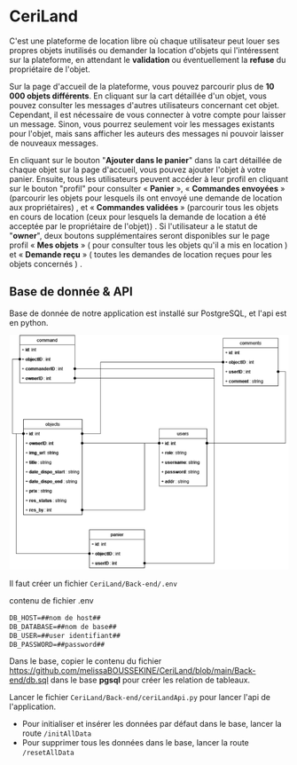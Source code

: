 # CeriLand
C'est une plateforme de location libre où chaque utilisateur peut louer ses propres objets inutilisés ou demander la location d'objets qui l'intéressent sur la plateforme, en attendant le **validation** ou éventuellement la **refuse** du propriétaire de l'objet.

Sur la page d'accueil de la plateforme, vous pouvez parcourir plus de **10 000 objets différents**. En cliquant sur la cart détaillée d'un objet, vous pouvez consulter les messages d'autres utilisateurs concernant cet objet. Cependant, il est nécessaire de vous connecter à votre compte pour laisser un message. Sinon, vous pourrez seulement voir les messages existants pour l'objet, mais sans afficher les auteurs des messages ni pouvoir laisser de nouveaux messages.

En cliquant sur le bouton "**Ajouter dans le panier**" dans la cart détaillée de chaque objet sur la page d'accueil, vous pouvez ajouter l'objet à votre panier. Ensuite, tous les utilisateurs peuvent accéder à leur profil en cliquant sur le bouton "profil" pour consulter « **Panier** »,  « **Commandes envoyées** » (parcourir les objets pour lesquels ils ont envoyé une demande de location aux propriétaires) , et « **Commandes validées** » (parcourir tous les objets en cours de location (ceux pour lesquels la demande de location a été acceptée par le propriétaire de l'objet)) . Si l'utilisateur a le statut de "**owner**", deux boutons supplémentaires seront disponibles sur le page profil « **Mes objets** » ( pour consulter tous les objets qu'il a mis en location ) et « **Demande reçu** » ( toutes les demandes de location reçues pour les objets concernés ) .


## Base de donnée & API

Base de donnée de notre application est installé sur PostgreSQL, et l'api est en python.

![La relation de base de données](https://github.com/melissaBOUSSEKINE/CeriLand/blob/main/Back-end/relation_BD.png)

Il faut créer un fichier ```CeriLand/Back-end/.env```

contenu de fichier .env
```
DB_HOST=##nom de host##
DB_DATABASE=##nom de base##
DB_USER=##user identifiant##
DB_PASSWORD=##password##
```

Dans le base, copier le contenu du fichier <a href="[https://example.com](https://github.com/melissaBOUSSEKINE/CeriLand/blob/main/Back-end/db.sql)">https://github.com/melissaBOUSSEKINE/CeriLand/blob/main/Back-end/db.sql</a> dans le base **pgsql** pour créer les relation de tableaux.

Lancer le fichier ```CeriLand/Back-end/ceriLandApi.py``` pour lancer l'api de l'application.

  - Pour initialiser et insérer les données par défaut dans le base, lancer la route ```/initAllData```
  - Pour supprimer tous les données dans le base, lancer la route ```/resetAllData```
